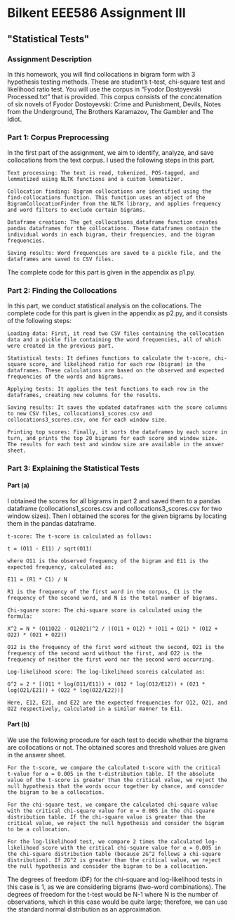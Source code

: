 # Bilkent EEE586 Assignment III
## "Statistical Tests"
### Assignment Description
In this homework, you will find collocations in bigram form with 3 hypothesis testing methods. These are student’s t-test, chi-square test and likelihood ratio test. You will use the corpus in “Fyodor Dostoyevski Processed.txt” that is provided. This corpus consists of the concatenation of six novels of Fyodor Dostoyevski: Crime and Punishment, Devils, Notes from the Underground, The Brothers Karamazov, The Gambler and The Idiot.
### Part 1: Corpus Preprocessing
In the first part of the assignment, we aim to identify, analyze, and save collocations from the text corpus. I used the following steps in this part.

    Text processing: The text is read, tokenized, POS-tagged, and lemmatized using NLTK functions and a custom lemmatizer.

    Collocation finding: Bigram collocations are identified using the find-collocations function. This function uses an object of the BigramCollocationFinder from the NLTK library, and applies frequency and word filters to exclude certain bigrams.

    Dataframe creation: The get_collocations_dataframe function creates pandas dataframes for the collocations. These dataframes contain the individual words in each bigram, their frequencies, and the bigram frequencies.

    Saving results: Word frequencies are saved to a pickle file, and the dataframes are saved to CSV files.

The complete code for this part is given in the appendix as p1.py.
### Part 2: Finding the Collocations

In this part, we conduct statistical analysis on the collocations. The complete code for this part is given in the appendix as p2.py, and it consists of the following steps:

    Loading data: First, it read two CSV files containing the collocation data and a pickle file containing the word frequencies, all of which were created in the previous part.
    
    Statistical tests: It defines functions to calculate the t-score, chi-square score, and likelihood ratio for each row (bigram) in the dataframes. These calculations are based on the observed and expected frequencies of the words and bigrams.
    
    Applying tests: It applies the test functions to each row in the dataframes, creating new columns for the results.
    
    Saving results: It saves the updated dataframes with the score columns to new CSV files, collocations1_scores.csv and collocations3_scores.csv, one for each window size.
    
    Printing top scores: Finally, it sorts the dataframes by each score in turn, and prints the top 20 bigrams for each score and window size. The results for each test and window size are available in the answer sheet.
    
### Part 3: Explaining the Statistical Tests

#### Part (a)

I obtained the scores for all bigrams in part 2 and saved them to a pandas dataframe (collocations1_scores.csv and collocations3_scores.csv for two window sizes). Then I obtained the scores for the given bigrams by locating them in the pandas dataframe.

    t-score: The t-score is calculated as follows:

    t = (O11 - E11) / sqrt(O11)

    where O11 is the observed frequency of the bigram and E11 is the expected frequency, calculated as:

    E11 = (R1 * C1) / N

    R1 is the frequency of the first word in the corpus, C1 is the frequency of the second word, and N is the total number of bigrams.

    Chi-square score: The chi-square score is calculated using the formula:

    X^2 = N * (O11O22 - O12O21)^2 / ((O11 + O12) * (O11 + O21) * (O12 + O22) * (O21 + O22))

    O12 is the frequency of the first word without the second, O21 is the frequency of the second word without the first, and O22 is the frequency of neither the first word nor the second word occurring.

    Log-likelihood score: The log-likelihood scoreis calculated as:

    G^2 = 2 * [(O11 * log(O11/E11)) + (O12 * log(O12/E12)) + (O21 * log(O21/E21)) + (O22 * log(O22/E22))]

    Here, E12, E21, and E22 are the expected frequencies for O12, O21, and O22 respectively, calculated in a similar manner to E11.

#### Part (b)

We use the following procedure for each test to decide whether the bigrams are collocations or not. The obtained scores and threshold values are given in the answer sheet.

    For the t-score, we compare the calculated t-score with the critical t-value for α = 0.005 in the t-distribution table. If the absolute value of the t-score is greater than the critical value, we reject the null hypothesis that the words occur together by chance, and consider the bigram to be a collocation.
    
    For the chi-square test, we compare the calculated chi-square value with the critical chi-square value for α = 0.005 in the chi-square distribution table. If the chi-square value is greater than the critical value, we reject the null hypothesis and consider the bigram to be a collocation.
    
    For the log-likelihood test, we compare 2 times the calculated log-likelihood score with the critical chi-square value for α = 0.005 in the chi-square distribution table (because 2G^2 follows a chi-square distribution). If 2G^2 is greater than the critical value, we reject the null hypothesis and consider the bigram to be a collocation.
    

The degrees of freedom (DF) for the chi-square and log-likelihood tests in this case is 1, as we are considering bigrams (two-word combinations). The degrees of freedom for the t-test would be N-1 where N is the number of observations, which in this case would be quite large; therefore, we can use the standard normal distribution as an approximation.
